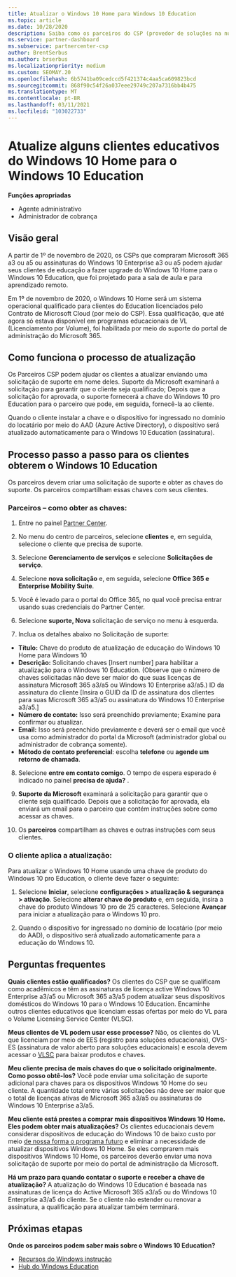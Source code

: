 ```yaml
---
title: Atualizar o Windows 10 Home para Windows 10 Education
ms.topic: article
ms.date: 10/28/2020
description: Saiba como os parceiros do CSP (provedor de soluções na nuvem) podem atualizar alguns de seus clientes educacionais do Windows 10 Home para o Windows 10 Education
ms.service: partner-dashboard
ms.subservice: partnercenter-csp
author: BrentSerbus
ms.author: brserbus
ms.localizationpriority: medium
ms.custom: SEOMAY.20
ms.openlocfilehash: 6b5741ba09cedccd5f421374c4aa5ca609823bcd
ms.sourcegitcommit: 868f90c54f26a037eee29749c207a7316bb4b475
ms.translationtype: MT
ms.contentlocale: pt-BR
ms.lasthandoff: 03/11/2021
ms.locfileid: "103022733"
---
```

# <a name="upgrade-some-education-customers-from-windows-10-home-to-windows-10-education"></a>Atualize alguns clientes educativos do Windows 10 Home para o Windows 10 Education

**Funções apropriadas**

- Agente administrativo
- Administrador de cobrança

## <a name="overview"></a>Visão geral

A partir de 1º de novembro de 2020, os CSPs que compraram Microsoft 365 a3 ou a5 ou assinaturas do Windows 10 Enterprise a3 ou a5 podem ajudar seus clientes de educação a fazer upgrade do Windows 10 Home para o Windows 10 Education, que foi projetado para a sala de aula e para aprendizado remoto.

Em 1º de novembro de 2020, o Windows 10 Home será um sistema operacional qualificado para clientes do Education licenciados pelo Contrato de Microsoft Cloud (por meio do CSP). Essa qualificação, que até agora só estava disponível em programas educacionais de VL (Licenciamento por Volume), foi habilitada por meio do suporte do portal de administração do Microsoft 365. 

## <a name="how-the-upgrade-process-works"></a>Como funciona o processo de atualização

Os Parceiros CSP podem ajudar os clientes a atualizar enviando uma solicitação de suporte em nome deles. Suporte da Microsoft examinará a solicitação para garantir que o cliente seja qualificado; Depois que a solicitação for aprovada, o suporte fornecerá a chave do Windows 10 pro Education para o parceiro que pode, em seguida, fornecê-la ao cliente.

Quando o cliente instalar a chave e o dispositivo for ingressado no domínio do locatário por meio do AAD (Azure Active Directory), o dispositivo será atualizado automaticamente para o Windows 10 Education (assinatura).   

## <a name="step-by-step-process-for-customers-to-get-windows-10-education"></a>Processo passo a passo para os clientes obterem o Windows 10 Education

Os parceiros devem criar uma solicitação de suporte e obter as chaves do suporte. Os parceiros compartilham essas chaves com seus clientes.

### <a name="partners--how-to-get-the-keys"></a>Parceiros – como obter as chaves:

1. Entre no painel [Partner Center](https://partner.microsoft.com/dashboard).

2. No menu do centro de parceiros, selecione **clientes** e, em seguida, selecione o cliente que precisa de suporte.

3. Selecione **Gerenciamento de serviços** e selecione **Solicitações de serviço**.

4. Selecione **nova solicitação** e, em seguida, selecione **Office 365 e Enterprise Mobility Suite**.

5. Você é levado para o portal do Office 365, no qual você precisa entrar usando suas credenciais do Partner Center.

6. Selecione **suporte, Nova** solicitação de serviço no menu à esquerda.

7. Inclua os detalhes abaixo no Solicitação de suporte:

- **Título:** Chave do produto de atualização de educação do Windows 10 Home para Windows 10
- **Descrição:** Solicitando chaves [Insert number] para habilitar a atualização para o Windows 10 Education. (Observe que o número de chaves solicitadas não deve ser maior do que suas licenças de assinatura Microsoft 365 a3/a5 ou Windows 10 Enterprise a3/a5.) ID da assinatura do cliente [Insira o GUID da ID de assinatura dos clientes para suas Microsoft 365 a3/a5 ou assinatura do Windows 10 Enterprise a3/a5.]
- **Número de contato:** Isso será preenchido previamente; Examine para confirmar ou atualizar.
- **Email:** Isso será preenchido previamente e deverá ser o email que você usa como administrador do portal da Microsoft (administrador global ou administrador de cobrança somente).
- **Método de contato preferencial**: escolha **telefone** ou **agende um retorno de chamada**.

8. Selecione **entre em contato comigo**. O tempo de espera esperado é indicado no painel **precisa de ajuda?** .

9. **Suporte da Microsoft** examinará a solicitação para garantir que o cliente seja qualificado. Depois que a solicitação for aprovada, ela enviará um email para o parceiro que contém instruções sobre como acessar as chaves.

10. Os **parceiros** compartilham as chaves e outras instruções com seus clientes.

### <a name="customer-applies-the-upgrade"></a>O cliente aplica a atualização:

Para atualizar o Windows 10 Home usando uma chave de produto do Windows 10 pro Education, o cliente deve fazer o seguinte:  

1. Selecione **Iniciar**, selecione **configurações > atualização & segurança > ativação**. Selecione **alterar chave do produto** e, em seguida, insira a chave do produto Windows 10 pro de 25 caracteres. Selecione **Avançar** para iniciar a atualização para o Windows 10 pro.

2. Quando o dispositivo for ingressado no domínio de locatário (por meio do AAD), o dispositivo será atualizado automaticamente para a educação do Windows 10.  

## <a name="frequently-asked-questions"></a>Perguntas frequentes

**Quais clientes estão qualificados?**
Os clientes do CSP que se qualificam como acadêmicos e têm as assinaturas de licença active Windows 10 Enterprise a3/a5 ou Microsoft 365 a3/a5 podem atualizar seus dispositivos domésticos do Windows 10 para o Windows 10 Education. Encaminhe outros clientes educativos que licenciam essas ofertas por meio do VL para o Volume Licensing Service Center (VLSC).

**Meus clientes de VL podem usar esse processo?**
Não, os clientes do VL que licenciam por meio de EES (registro para soluções educacionais), OVS-ES (assinatura de valor aberto para soluções educacionais) e escola devem acessar o [VLSC](https://www.microsoft.com/Licensing/servicecenter/default.aspx) para baixar produtos e chaves. 

**Meu cliente precisa de mais chaves do que o solicitado originalmente. Como posso obtê-los?**
Você pode enviar uma solicitação de suporte adicional para chaves para os dispositivos Windows 10 Home do seu cliente. A quantidade total entre várias solicitações não deve ser maior que o total de licenças ativas de Microsoft 365 a3/a5 ou assinaturas do Windows 10 Enterprise a3/a5.

**Meu cliente está prestes a comprar mais dispositivos Windows 10 Home. Eles podem obter mais atualizações?**
Os clientes educacionais devem considerar dispositivos de educação do Windows 10 de baixo custo por meio [de nossa forma o programa futuro](https://www.microsoft.com/education/products/windows/shapethefuture.aspx) e eliminar a necessidade de atualizar dispositivos Windows 10 Home. Se eles comprarem mais dispositivos Windows 10 Home, os parceiros deverão enviar uma nova solicitação de suporte por meio do portal de administração da Microsoft.

**Há um prazo para quando contatar o suporte e receber a chave de atualização?**
A atualização do Windows 10 Education é baseada nas assinaturas de licença do Active Microsoft 365 a3/a5 ou do Windows 10 Enterprise a3/a5 do cliente. Se o cliente não estender ou renovar a assinatura, a qualificação para atualizar também terminará.

## <a name="next-steps"></a>Próximas etapas

**Onde os parceiros podem saber mais sobre o Windows 10 Education?**

- [Recursos do Windows instrução](https://www.microsoft.com/education/products/windows/features)
- [Hub do Windows Education](/education/windows/)